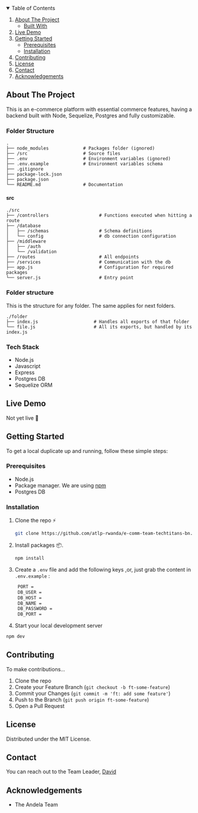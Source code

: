 <!-- TABLE OF CONTENTS -->

<details open="open">
  <summary>Table of Contents</summary>
  <ol>
    <li>
      <a href="#about-the-project">About The Project</a>
      <ul>
        <li><a href="#built-with">Built With</a></li>
      </ul>
    </li>
    <li><a href="#live-demo">Live Demo</a></li>
    <li>
      <a href="#getting-started">Getting Started</a>
      <ul>
        <li><a href="#prerequisites">Prerequisites</a></li>
        <li><a href="#installation">Installation</a></li>
      </ul>
    </li>
    <li><a href="#contributing">Contributing</a></li>
    <li><a href="#license">License</a></li>
    <li><a href="#contact">Contact</a></li>
    <li><a href="#acknowledgements">Acknowledgements</a></li>
  </ol>
</details>

<!-- ABOUT THE PROJECT -->

## About The Project

This is an e-commerce platform with essential commerce features, having a backend built with Node, Sequelize, Postgres and fully customizable.

### Folder Structure

    .
    ├── node_modules             # Packages folder (ignored)
    ├── /src                     # Source files
    ├── .env                     # Environment variables (ignored)
    ├── .env.example             # Environment variables schema
    ├── .gitignore
    ├── package-lock.json
    ├── package.json
    └── README.md                # Documentation

#### src

    ./src
    ├── /controllers                   # Functions executed when hitting a route
    ├── /database
    │   ├── /schemas                   # Schema definitions
    │   └── config                     # db connection configuration
    ├── /middleware
    │   ├── /auth
    │   └── /validation
    ├── /routes                        # All endpoints
    ├── /services                      # Communication with the db
    ├── app.js                         # Configuration for required packages
    └── server.js                      # Entry point

### Folder structure

This is the structure for any folder. The same applies for next folders.

    ./folder
    ├── index.js                     # Handles all exports of that folder
    └── file.js                      # All its exports, but handled by its index.js

### Tech Stack

- []() Node.js
- []() Javascript
- []() Express
- []() Postgres DB
- []() Sequelize ORM

<!-- LIVE DEMO -->

## Live Demo

Not yet live 😬

<!-- GETTING STARTED -->

## Getting Started

To get a local duplicate up and running, follow these simple steps:

### Prerequisites

- []() Node.js
- []() Package manager. We are using [npm](https://www.npmjs.com/)
- []() Postgres DB

### Installation

1. Clone the repo ⚡️
   ```sh
   git clone https://github.com/atlp-rwanda/e-comm-team-techtitans-bn.git
   ```
2. Install packages 📦.
   ```sh
   npm install
   ```
3. Create a `.env` file and add the following keys ,or, just grab the content in `.env.example` :
   ```sh
    PORT =
    DB_USER =
    DB_HOST =
    DB_NAME =
    DB_PASSWORD =
    DB_PORT =
   ```
4. Start your local development server

```sh
npm dev
```

<!-- CONTRIBUTING -->

## Contributing

To make contributions...

1. Clone the repo
1. Create your Feature Branch (`git checkout -b ft-some-feature`)
1. Commit your Changes (`git commit -m 'ft: add some feature'`)
1. Push to the Branch (`git push origin ft-some-feature`)
1. Open a Pull Request

<!-- LICENSE -->

## License

Distributed under the MIT License.

<!-- CONTACT -->

## Contact

You can reach out to the Team Leader, [David](mailto:tuyishmirend@gmail.com)

<!-- ACKNOWLEDGEMENTS -->

## Acknowledgements

- []() The Andela Team
